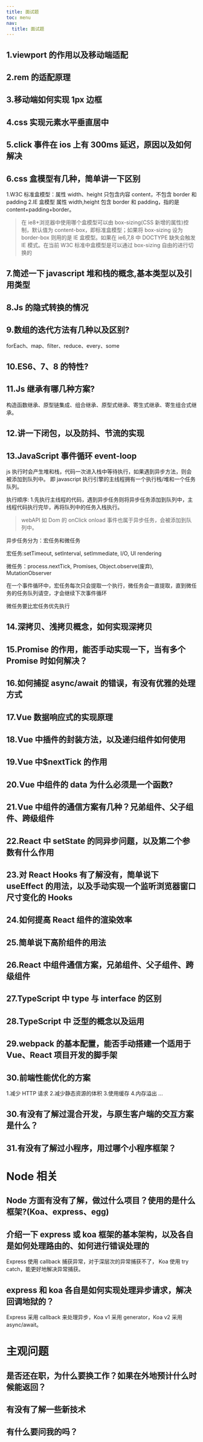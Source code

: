 ```yaml
---
title: 面试题
toc: menu
nav:
  title: 面试题
---
```


## 1.viewport 的作用以及移动端适配

## 2.rem 的适配原理

## 3.移动端如何实现 1px 边框

## 4.css 实现元素水平垂直居中

## 5.click 事件在 ios 上有 300ms 延迟，原因以及如何解决

## 6.css 盒模型有几种，简单讲一下区别

1.W3C 标准盒模型：属性 width、height 只包含内容 content，不包含 border 和 padding
2.IE 盒模型 属性 width,height 包含 border 和 padding，指的是 content+padding+border。

> 在 ie8+浏览器中使用哪个盒模型可以由 box-sizing(CSS 新增的属性)控制，默认值为 content-box，即标准盒模型；如果将 box-sizing 设为 border-box 则用的是 IE 盒模型。如果在 ie6,7,8 中 DOCTYPE 缺失会触发 IE 模式。在当前 W3C 标准中盒模型是可以通过 box-sizing 自由的进行切换的

## 7.简述一下 javascript 堆和栈的概念,基本类型以及引用类型

## 8.Js 的隐式转换的情况

## 9.数组的迭代方法有几种以及区别?

forEach、map、filter、reduce、every、some

## 10.ES6、7、8 的特性?

## 11.Js 继承有哪几种方案?

构造函数继承、原型链集成、组合继承、原型式继承、寄生式继承、寄生组合式继承。

## 12.讲一下闭包，以及防抖、节流的实现

## 13.JavaScript 事件循环 event-loop

js 执行时会产生堆和栈，代码一次进入栈中等待执行，如果遇到异步方法，则会被添加到队列中。
即 javascript 执行引擎的主线程拥有一个执行栈/堆和一个任务队列。

执行顺序: 1.先执行主线程的代码，遇到异步任务则将异步任务添加到队列中，主线程代码执行完毕，再将队列中的任务入栈执行。

> webAPI 如 Dom 的 onClick onload 事件也属于异步任务，会被添加到队列中。

异步任务分为：宏任务和微任务

宏任务:setTimeout, setInterval, setImmediate, I/O, UI rendering

微任务：process.nextTick, Promises, Object.observe(废弃), MutationObserver

在一个事件循环中，宏任务每次只会提取一个执行，微任务会一直提取，直到微任务的任务队列请空，才会继续下次事件循环

微任务要比宏任务优先执行

## 14.深拷贝、浅拷贝概念，如何实现深拷贝

## 15.Promise 的作用，能否手动实现一下，当有多个 Promise 时如何解决？

## 16.如何捕捉 async/await 的错误，有没有优雅的处理方式

## 17.Vue 数据响应式的实现原理

## 18.Vue 中插件的封装方法，以及递归组件如何使用

## 19.Vue 中\$nextTick 的作用

## 20.Vue 中组件的 data 为什么必须是一个函数?

## 21.Vue 中组件的通信方案有几种？兄弟组件、父子组件、跨级组件

## 22.React 中 setState 的同异步问题，以及第二个参数有什么作用

## 23.对 React Hooks 有了解没有，简单说下 useEffect 的用法，以及手动实现一个监听浏览器窗口尺寸变化的 Hooks

## 24.如何提高 React 组件的渲染效率

## 25.简单说下高阶组件的用法

## 26.React 中组件通信方案，兄弟组件、父子组件、跨级组件

## 27.TypeScript 中 type 与 interface 的区别

## 28.TypeScript 中 泛型的概念以及运用

## 29.webpack 的基本配置，能否手动搭建一个适用于 Vue、React 项目开发的脚手架

## 30.前端性能优化的方案

1.减少 HTTP 请求 2.减少静态资源的体积 3.使用缓存 4.内存溢出
...

## 30.有没有了解过混合开发，与原生客户端的交互方案是什么？

## 31.有没有了解过小程序，用过哪个小程序框架？

# Node 相关

## Node 方面有没有了解，做过什么项目？使用的是什么框架?(Koa、express、egg)

## 介绍一下 express 或 koa 框架的基本架构，以及各自是如何处理路由的、如何进行错误处理的

Express 使用 callback 捕获异常，对于深层次的异常捕获不了，
Koa 使用 try catch，能更好地解决异常捕获。

## express 和 koa 各自是如何实现处理异步请求，解决回调地狱的？

Express 采用 callback 来处理异步，Koa v1 采用 generator，Koa v2 采用 async/await。

# 主观问题

## 是否还在职，为什么要换工作？如果在外地预计什么时候能返回？

## 有没有了解一些新技术

## 有什么要问我的吗？
